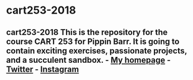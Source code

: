 # cart253-2018
## cart253-2018 This is the repository for the course CART 253 for Pippin Barr. It is going to contain __exciting exercises__, __passionate projects__, and a __succulent sandbox__.  - [My homepage](https://www.pippinbarr.com/) - [Twitter](https://www.twitter.com/pippinbarr) - [Instagram](https://www.instagram.com/pippinbarr)
